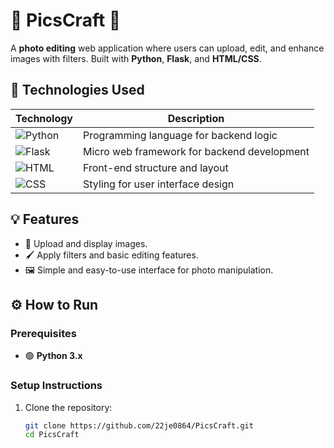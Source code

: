 # 📸 **PicsCraft** 🎨

A **photo editing** web application where users can upload, edit, and enhance images with filters. Built with **Python**, **Flask**, and **HTML/CSS**.

## 🚀 Technologies Used
| **Technology**     | **Description**                                    |
|--------------------|----------------------------------------------------|
| ![Python](https://img.shields.io/badge/Python-3776AB?style=flat&logo=python&logoColor=white) | Programming language for backend logic            |
| ![Flask](https://img.shields.io/badge/Flask-000000?style=flat&logo=flask&logoColor=white) | Micro web framework for backend development       |
| ![HTML](https://img.shields.io/badge/HTML-FF5722?style=flat&logo=html5&logoColor=white) | Front-end structure and layout                   |
| ![CSS](https://img.shields.io/badge/CSS-2965F1?style=flat&logo=css3&logoColor=white) | Styling for user interface design                |

## 💡 Features
- 📸 Upload and display images.
- 🖌️ Apply filters and basic editing features.
- 🖼️ Simple and easy-to-use interface for photo manipulation.

## ⚙️ How to Run

### Prerequisites
- 🟢 **Python 3.x**

### Setup Instructions
1. Clone the repository:
   ```bash
   git clone https://github.com/22je0864/PicsCraft.git
   cd PicsCraft
